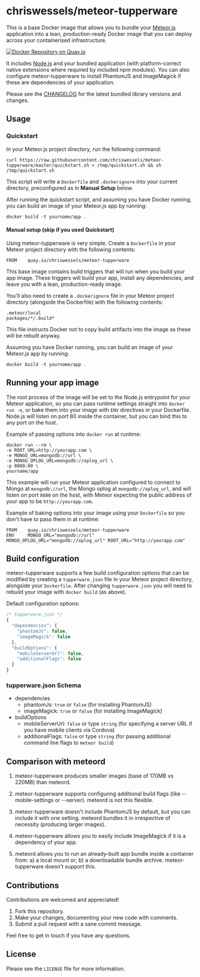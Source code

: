 # chriswessels/meteor-tupperware

This is a base Docker image that allows you to bundle your [Meteor.js](https://www.meteor.com) application into a lean, production-ready Docker image that you can deploy across your containerised infrastructure.

[![Docker Repository on Quay.io](https://quay.io/repository/chriswessels/meteor-tupperware/status "Docker Repository on Quay.io")](https://quay.io/repository/chriswessels/meteor-tupperware)

It includes [Node.js](https://nodejs.org/) and your bundled application (with platform-correct native extensions where required by included npm modules). You can also configure meteor-tupperware to install PhantomJS and ImageMagick if these are dependencies of your application.

Please see the [CHANGELOG](https://github.com/chriswessels/meteor-tupperware/blob/master/CHANGELOG.md) for the latest bundled library versions and changes.

## Usage

### Quickstart

In your Meteor.js project directory, run the following command:

    curl https://raw.githubusercontent.com/chriswessels/meteor-tupperware/master/quickstart.sh > /tmp/quickstart.sh && sh /tmp/quickstart.sh

This script will write a `Dockerfile` and `.dockerignore` into your current directory, preconfigured as in **Manual Setup** below.

After running the quickstart script, and assuming you have Docker running, you can build an image of your Meteor.js app by running:

    docker build -t yourname/app .

#### Manual setup (skip if you used Quickstart)

Using meteor-tupperware is very simple. Create a `Dockerfile` in your Meteor project directory with the following contents:

    FROM    quay.io/chriswessels/meteor-tupperware

This base image contains build triggers that will run when you build your app image. These triggers will build your app, install any dependencies, and leave you with a lean, production-ready image.

You'll also need to create a `.dockerignore` file in your Meteor project directory (alongside the Dockerfile) with the following contents:

    .meteor/local
    packages/*/.build*

This file instructs Docker not to copy build artifacts into the image as these will be rebuilt anyway.

Assuming you have Docker running, you can build an image of your Meteor.js app by running:

    docker build -t yourname/app .

## Running your app image

The root process of the image will be set to the Node.js entrypoint for your Meteor application, so you can pass runtime settings straight into `docker run -e`, or bake them into your image with `ENV` directives in your Dockerfile. Node.js will listen on port 80 inside the container, but you can bind this to any port on the host.

Example of passing options into `docker run` at runtime:

    docker run --rm \
    -e ROOT_URL=http://yourapp.com \
    -e MONGO_URL=mongodb://url \
    -e MONGO_OPLOG_URL=mongodb://oplog_url \
    -p 8080:80 \
    yourname/app

This example will run your Meteor application configured to connect to Mongo at `mongodb://url`, the Mongo oplog at `mongodb://oplog_url`, and will listen on port `8080` on the host, with Meteor expecting the public address of your app to be `http://yourapp.com`.

Example of baking options into your image using your `Dockerfile` so you don't have to pass them in at runtime:

    FROM    quay.io/chriswessels/meteor-tupperware
    ENV     MONGO_URL="mongodb://url" MONGO_OPLOG_URL="mongodb://oplog_url" ROOT_URL="http://yourapp.com"

## Build configuration

meteor-tupperware supports a few build configuration options that can be modified by creating a `tupperware.json` file in your Meteor project directory, alongside your `Dockerfile`. After changing `tupperware.json` you will need to rebuild your image with `docker build` (as above).

Default configuration options:

```javascript
/* tupperware.json */
{
  "dependencies": {
    "phantomJs": false,
    "imageMagick": false
  },
  "buildOptions": {
    "mobileServerUrl": false,
    "additionalFlags": false
  }
}
```

### tupperware.json Schema

- dependencies
  - phantomJs: `true` or `false` (for installing PhantomJS)
  - imageMagick: `true` or `false` (for installing ImageMagick)
- buildOptions
  - mobileServerUrl: `false` or type `string` (for specifying a server URL if you have mobile clients via Cordova)
  - additionalFlags: `false` or type `string` (for passing additional command line flags to `meteor build`)

## Comparison with meteord

1. meteor-tupperware produces smaller images (base of 170MB vs 220MB) than meteord.

1. meteor-tupperware supports configuring additional build flags (like --mobile-settings or --server). meteord is not this flexible.

1. meteor-tupperware doesn't include PhantomJS by default, but you can include it with one setting. meteord bundles it in irrespective of necessity (producing larger images).

1. meteor-tupperware allows you to easily include ImageMagick if it is a dependency of your app.

1. meteord allows you to run an already-built app bundle inside a container from: a) a local mount or; b) a downloadable bundle archive. meteor-tupperware doesn't support this.

## Contributions

Contributions are welcomed and appreciated!

1. Fork this repository.
1. Make your changes, documenting your new code with comments.
1. Submit a pull request with a sane commit message.

Feel free to get in touch if you have any questions.

## License

Please see the `LICENSE` file for more information.
